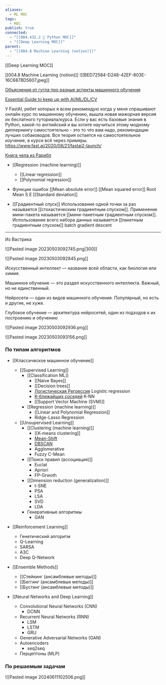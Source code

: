 ```yaml
---
aliases:
  - ML MOC
tags:
  - MOC
publish: true
connected:
  - "[[004.432.2 🐍 Python MOC]]"
  - "[[Deep Learning MOC]]"
parent:
  - "[[004.8 Machine Learning (notion)]]"
---
```


[[Deep Learning MOC]]

[[004.8 Machine Learning (notion)]]
![[BED72584-D248-42EF-803E-16C6878D5607.jpeg]]



[Объяснения от гугла про разные аспекты машинного обучения](https://pair.withgoogle.com/explorables/)




[Essential Guide to keep up with AI/ML/DL/CV](https://github.com/BAILOOL/DoYouEvenLearn/blob/master/README.md)

У FastAI, ребят которых я всем рекомендую когда у меня спрашивают онлайн курс по машинному обучению, вышла новая мажорная версия их беслатного туториала/курса. Если у вас есть базовые знания в Python, какой-то английский и вы хотите научиться этому модному диплернингу самостоятельно - это то что вам надо, рекомендации лучших собаководов. Вся теория остается на самостоятельное изучение, в курсе всё через примеры.
https://www.fast.ai/2020/08/21/fastai2-launch/


[Книга чела из Рарибл](https://themlsbook.com/)



- [[Regression (machine learning)]]
	- [[Linear regression]]
	- [[Polynomial regression]]

- Функции ошибок
[[Mean absolute error]]
[[Mean squared error]] Root Mean S E [[Standard deviation]]


- [[Градиентный спуск]]
Использование одной точки за раз называется [[стохастическим градиентным спуском]]. Применение мини-пакета называется [[мини-пакетным градиентным спуском]].
Использование всего набора данных называется [[пакетным градиентным спуском]] batch gradient descent


---
Из Вастрика


![[Pasted image 20230503092745.png|300]]

![[Pasted image 20230503092845.png]]


Искусственный интеллект — название всей области, как биология или химия.

Машинное обучение — это раздел искусственного интеллекта. Важный, но не единственный.

Нейросети — один из видов машинного обучения. Популярный, но есть и другие, не хуже.

Глубокое обучение — архитектура нейросетей, один из подходов к их построению и обучению

![[Pasted image 20230503092936.png]]

![[Pasted image 20230503093156.png]]


### По типам алгоритмов
- [[Классическое машинное обучение]]
	- [[Supervised Learning]] 
		-  [[Classification ML]]
			- [[Naive Bayes]]
			- [[Decision trees]]
			- [Логистическая Регрессия](https://ru.wikipedia.org/wiki/%D0%9B%D0%BE%D0%B3%D0%B8%D1%81%D1%82%D0%B8%D1%87%D0%B5%D1%81%D0%BA%D0%B0%D1%8F_%D1%80%D0%B5%D0%B3%D1%80%D0%B5%D1%81%D1%81%D0%B8%D1%8F) Logistic regression 
			- [K-ближайших соседей](https://ru.wikipedia.org/wiki/%D0%9C%D0%B5%D1%82%D0%BE%D0%B4_k-%D0%B1%D0%BB%D0%B8%D0%B6%D0%B0%D0%B9%D1%88%D0%B8%D1%85_%D1%81%D0%BE%D1%81%D0%B5%D0%B4%D0%B5%D0%B9) K-NN
			- [[Support Vector Machine (SVM)]]
		- [[Regression (machine learning)]] 
			- [[Linear and Polynomial Regression]]
			- Ridge-Lasso Regression
	- [[Unsupervised Learning]] 
		- [[Clustering (machine learning)]]
			- [[K-means clustering]]
			- [Mean-Shift](https://en.wikipedia.org/wiki/Mean_shift)
			- [DBSCAN](https://en.wikipedia.org/wiki/DBSCAN)
			- Agglomerative
			- Fuzzy C-Mean
		- [[Поиск правил (ассоциация)]]
			- Euclat
			- Apriori
			- FP-Grwoth
		- [[Dimension reduction (generalization)]]
			- t-SNE
			- PSA
			- LSA
			- SVD
			- LDA
		- Генеративные алгоритмы
			- GAN
- [[Reinforcement Learning]]
	- Генетический алгоритм
	- Q-Learning
	- SARSA
	- A3C
	- Deep Q-Network

- [[Ensemble Methods]]
	- [[Стейкинг (ансамблевые методы)]]
	- [[Беггинг (ансамблевые методы)]]
	- [[Бустинг (ансамблевые методы)]] 
- [[Neural Networks and Deep Learning]]
	- Convolutional Neural Networks (CNN)
		- DCNN
	- Recurrent Neural Networks (RNN)
		- LSM
		- LSTM
		- GRU
	- Generative Adversarial Networks (GAN)
	- Autoencoders
		- seq2seq
	- Перцептоны (MLP)


### По решаемым задачам



![[Pasted image 20240611102506.png]]


